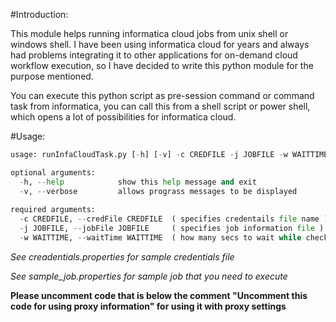 #Introduction:

This module helps running informatica cloud jobs from unix shell or windows shell. I have been using informatica cloud for years and always had 
problems integrating it to other applications for on-demand cloud workflow execution, so I have decided to write this python module for the purpose 
mentioned. 

You can execute this python script as pre-session command or command task from informatica, you can call this from a shell script or power shell, which 
opens a lot of possibilities for informatica cloud.

#Usage:

```python
usage: runInfaCloudTask.py [-h] [-v] -c CREDFILE -j JOBFILE -w WAITTIME

optional arguments:
  -h, --help            show this help message and exit
  -v, --verbose         allows prograss messages to be displayed
  
required arguments:
  -c CREDFILE, --credFile CREDFILE  ( specifies credentails file name )
  -j JOBFILE, --jobFile JOBFILE     ( specifies job information file )
  -w WAITTIME, --waitTime WAITTIME  ( how many secs to wait while checking task status recursively)
```

*See creadentials.properties for sample credentials file*

*See sample_job.properties for sample job that you need to execute*

**Please uncomment code that is below the comment "Uncomment this code for using proxy information" for using it with proxy settings**
